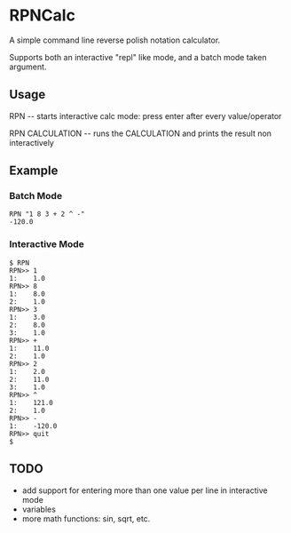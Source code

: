 # RPNCalc

A simple command line reverse polish notation calculator.

Supports both an interactive "repl" like mode, and a batch
mode taken argument.

## Usage
RPN -- starts interactive calc mode: press enter after every value/operator

RPN CALCULATION -- runs the CALCULATION and prints the result non interactively

## Example
### Batch Mode
    RPN "1 8 3 + 2 ^ -"
    -120.0

### Interactive Mode
    $ RPN
    RPN>> 1
    1:    1.0
    RPN>> 8
    1:    8.0
    2:    1.0
    RPN>> 3
    1:    3.0
    2:    8.0
    3:    1.0
    RPN>> +
    1:    11.0
    2:    1.0
    RPN>> 2
    1:    2.0
    2:    11.0
    3:    1.0
    RPN>> ^
    1:    121.0
    2:    1.0
    RPN>> -
    1:    -120.0
    RPN>> quit
    $ 

## TODO
 * add support for entering more than one value per line in interactive mode
 * variables
 * more math functions: sin, sqrt, etc.
